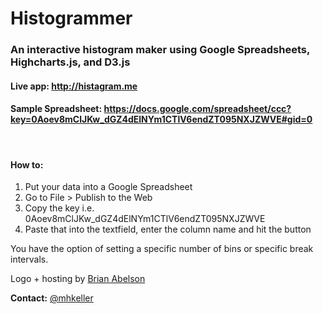 <h1>Histogrammer</h1>
<h3>An interactive histogram maker using Google Spreadsheets, Highcharts.js, and D3.js</h3>
<article>
	<h4>Live app: <a href="http://www.histagram.me" target="_blank">http://histagram.me</a></h4>
	<h4>Sample Spreadsheet: <a href="https://docs.google.com/spreadsheet/ccc?key=0Aoev8mClJKw_dGZ4dElNYm1CTlV6endZT095NXJZWVE#gid=0" target="_blank">https://docs.google.com/spreadsheet/ccc?key=0Aoev8mClJKw_dGZ4dElNYm1CTlV6endZT095NXJZWVE#gid=0</a></h4>
	<br/>
	<h4>How to:</h4>
	<ol>
		<li>Put your data into a Google Spreadsheet</li>
		<li>Go to File > Publish to the Web</li>
		<li>Copy the key i.e. 0Aoev8mClJKw_dGZ4dElNYm1CTlV6endZT095NXJZWVE</li>
		<li>Paste that into the textfield, enter the column name and hit the button</li>
	</ol>
	<p>You have the option of setting a specific number of bins or specific break intervals.</p>
	<p>Logo + hosting by <a href="http://github.com/abelsonlive" target="_blank">Brian Abelson</a></p>
	<p><strong>Contact:</strong> <a href="http://www.twitter.com/mhkeller" target="_blank">@mhkeller</a></p>
</article>